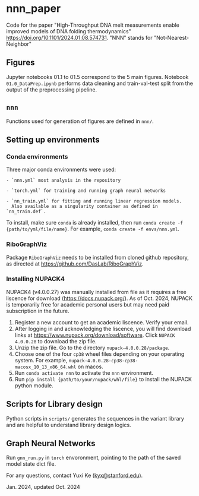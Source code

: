 # nnn_paper

Code for the paper "High-Throughput DNA melt measurements enable improved models of DNA folding thermodynamics" https://doi.org/10.1101/2024.01.08.574731.
"NNN" stands for "Not-Nearest-Neighbor"

## Figures

Jupyter notebooks 01.1 to 01.5 correspond to the 5 main figures.
Notebook `01.0_DataPrep.ipynb` performs data cleaning and train-val-test split from the output of the preprocessing pipeline.

## `nnn`

Functions used for generation of figures are defined in `nnn/`. 

## Setting up environments

### Conda environments

Three major conda environments were used:

    - `nnn.yml` most analysis in the repository
    
    - `torch.yml` for training and running graph neural networks
    
    - `nn_train.yml` for fitting and running linear regression models.
      Also available as a singularity container as defined in `nn_train.def`.
      
To install, make sure `conda` is already installed, then run `conda create -f {path/to/yml/file/name}`. For example, `conda create -f envs/nnn.yml`.

### RiboGraphViz

Package `RiboGraphViz` needs to be installed from cloned github repository, as directed at https://github.com/DasLab/RiboGraphViz. 

### Installing NUPACK4

NUPACK4 (v4.0.0.27) was manually installed from file as it requires a free liscence for download (https://docs.nupack.org/). As of Oct. 2024, NUPACK is temporarily free for academic personal users but may need paid subscription in the future.

1. Register a new account to get an academic liscence. Verify your email.
2. After logging in and acknowledging the liscence, you will find download links at https://www.nupack.org/download/software. Click `NUPACK 4.0.0.28` to download the zip file.
3. Unzip the zip file. Go to the directory `nupack-4.0.0.28/package`.
4. Choose one of the four `cp38` wheel files depending on your operating system. For example, `nupack-4.0.0.28-cp38-cp38-macosx_10_13_x86_64.whl` on macos.
5. Run `conda activate nnn` to activate the `nnn` environment.
6. Run `pip install {path/to/your/nupack/whl/file}` to install the NUPACK python module.
    
## Scripts for Library design

Python scripts in `scripts/` generates the sequences in the variant library and are helpful to understand library design logics.

## Graph Neural Networks

Run `gnn_run.py` in `torch` envoronment, pointing to the path of the saved model state dict file.

For any questions, contact
Yuxi Ke (kyx@stanford.edu).

Jan. 2024, updated Oct. 2024